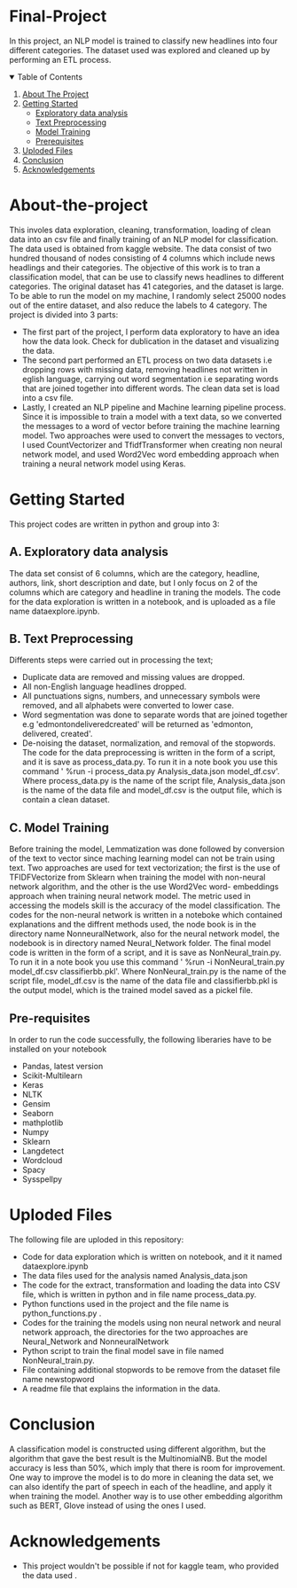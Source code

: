 # Final-Project
In this project, an NLP model is trained to classify new headlines into four different categories. The dataset used was explored and cleaned up by performing an ETL process.

<details open="open">
  <summary>Table of Contents</summary>
  <ol>
    <li>
      <a href="#about-the-project and goal">About The Project</a>
    </li>
    <li>
      <a href="#getting-started">Getting Started</a>
      <ul>
        <li><a href="#Exploratory data analysis">Exploratory data analysis</a></li>
      </ul>
      <ul>
        <li><a href="#Text Preprocessing">Text Preprocessing</a></li>
      </ul>
      <ul>
        <li><a href="#Model Training">Model Training</a></li>
      </ul>
      <ul>
        <li><a href="#prerequisites">Prerequisites</a></li>
      </ul>
    </li>
    <li><a href="#Uploded Files">Uploded Files</a></li>    
     <li><a href="#Conclusion">Conclusion</a></li> 
    <li><a href="#acknowledgements">Acknowledgements</a></li>
  </ol>
</details>

# About-the-project
This involes data exploration, cleaning, transformation, loading of clean data into an csv file and finally training of an NLP model for classification.
The data used is obtained from kaggle website. The data consist of two hundred thousand of nodes consisting of 4 columns which include news headlings and their categories.
The objective of this work is to tran a classification model, that can be use to classify news headlines to different categories. The original dataset has 41 categories, and the dataset is large. To be able to run the model on my machine, I randomly select 25000 nodes out of the entire dataset, and also reduce the labels to 4 category.
The project is divided into 3 parts:
* The first part of the project, I perform data exploratory to have an idea how the data look. Check for dublication in the dataset and visualizing the data. 
* The second part performed an ETL process on two data datasets i.e dropping rows with missing data, removing headlines not written in eglish language, carrying out word segmentation i.e separating words that are joined together into different words. The clean data set is load into a csv file.
* Lastly, I created an NLP pipeline and Machine learning pipeline process. Since it is impossible to train a model with a text data, so we converted the messages to a word of vector before training the machine learning model. Two approaches were used to convert the messages to vectors, I used CountVectorizer and TfidfTransformer when creating non neural network model, and used Word2Vec word embedding approach when training a neural network model using Keras.
# Getting Started
This project codes are written  in python and group into 3:
## A. Exploratory data analysis
The data set consist of 6 columns, which are the category, headline, authors, link, short description and date, but I only focus on 2 of the columns which are category and headline in traning the models. The code for the data exploration is written in a notebook, and is uploaded as a file name dataexplore.ipynb.
## B. Text Preprocessing
Differents steps were carried out in processing the text; 
* Duplicate data are removed and missing values are dropped.
* All non-English language headlines dropped.
* All punctuations signs, numbers, and unnecessary symbols were removed, and all alphabets were converted to lower case.
* Word segmentation was done to separate words that are joined together e.g 'edmontondeliveredcreated' will be returned as 'edmonton, delivered, created'.
* De-noising the dataset, normalization, and removal of the stopwords.
The code for the data preprocessing is written in the form of a script, and it is save as process_data.py. To run it in a note book you use this command ' %run -i process_data.py Analysis_data.json model_df.csv'. Where process_data.py is the name of the script file, Analysis_data.json is the name of the data file and model_df.csv is the output file, which is contain a clean dataset.
## C. Model Training
Before training the model, Lemmatization was done followed by conversion of the text to vector since maching learning model can not be train using text. Two approaches are used for text vectorization; the first is the use of TFIDFVectorize from Sklearn when training the model with non-neural network algorithm, and the other is the use Word2Vec word- embeddings approach when training neural network model. The metric used in accessing the models skill is the accuracy of the model classification. The codes for the non-neural network is written in a noteboke which contained explanations and the diffrent methods used, the node book is in the directory name NonneuralNetwork, also for the neural network model, the nodebook is in directory named Neural_Network folder.
The final model code is written in the form of a script, and it is save as NonNeural_train.py. To run it in a note book you use this command ' %run -i NonNeural_train.py model_df.csv classifierbb.pkl'. Where NonNeural_train.py is the name of the script file, model_df.csv is the name of the data file and classifierbb.pkl is the output model, which is the trained model saved as a pickel file.
## Pre-requisites
In order to run the code successfully, the following liberaries have to be installed on your notebook
* Pandas, latest version
* Scikit-Multilearn
* Keras
* NLTK
* Gensim
* Seaborn
* mathplotlib
* Numpy
* Sklearn
* Langdetect
* Wordcloud
* Spacy
* Sysspellpy

# Uploded Files
The following file are uploded in this repository:
* Code for data exploration which is written on notebook, and it it named dataexplore.ipynb
* The data files used for the analysis named Analysis_data.json
* The code for the extract, transformation and loading the data into CSV file, which is written in python and in file name process_data.py.
* Python functions used in the project and the file name is python_functions.py .
* Codes for the training the models using non neural network and neural network approach, the directories for the two approaches are Neural_Network and NonneuralNetwork
* Python script to train the final model save in file named NonNeural_train.py.
* File containing additional stopwords to be remove from the dataset file name newstopword
* A readme file that explains the information in the data.

# Conclusion
A classification model is constructed using different algorithm, but the algorithm that gave the best result is the MultinomialNB. But the model accuracy is less than 50%, which imply that there is room for improvement. One way to improve the model is to do more in cleaning the data set, we can also identify the part of speech in each of the headline, and apply it when training the model. Another way is to use other embedding algorithm such as BERT, Glove instead of using the ones I used.

# Acknowledgements
* This project wouldn't be possible if not for kaggle team, who provided the data used .

